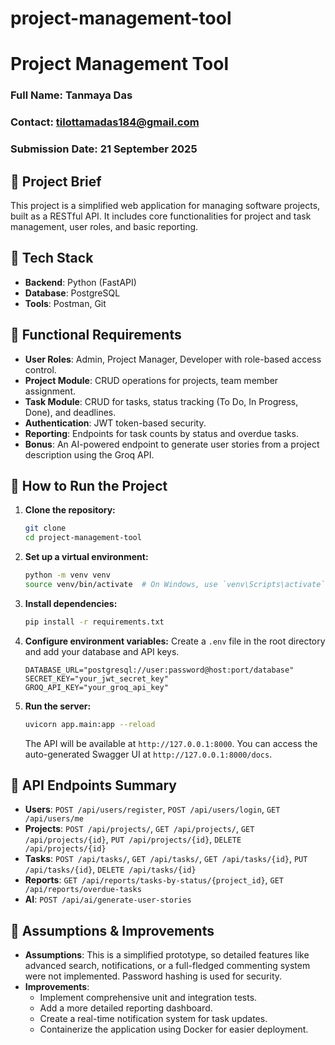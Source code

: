 # project-management-tool
# Project Management Tool

### Full Name: Tanmaya Das
### Contact: tilottamadas184@gmail.com
### Submission Date: 21 September 2025

## 📝 Project Brief

This project is a simplified web application for managing software projects, built as a RESTful API. It includes core functionalities for project and task management, user roles, and basic reporting.

## 🚀 Tech Stack

- **Backend**: Python (FastAPI)
- **Database**: PostgreSQL
- **Tools**: Postman, Git

## 📂 Functional Requirements

- **User Roles**: Admin, Project Manager, Developer with role-based access control.
- **Project Module**: CRUD operations for projects, team member assignment.
- **Task Module**: CRUD for tasks, status tracking (To Do, In Progress, Done), and deadlines.
- **Authentication**: JWT token-based security.
- **Reporting**: Endpoints for task counts by status and overdue tasks.
- **Bonus**: An AI-powered endpoint to generate user stories from a project description using the Groq API.

## 🔧 How to Run the Project

1.  **Clone the repository:**
    ```bash
    git clone 
    cd project-management-tool
    ```
2.  **Set up a virtual environment:**
    ```bash
    python -m venv venv
    source venv/bin/activate  # On Windows, use `venv\Scripts\activate`
    ```
3.  **Install dependencies:**
    ```bash
    pip install -r requirements.txt
    ```
4.  **Configure environment variables:**
    Create a `.env` file in the root directory and add your database and API keys.
    ```
    DATABASE_URL="postgresql://user:password@host:port/database"
    SECRET_KEY="your_jwt_secret_key"
    GROQ_API_KEY="your_groq_api_key"
    ```
5.  **Run the server:**
    ```bash
    uvicorn app.main:app --reload
    ```
    The API will be available at `http://127.0.0.1:8000`. You can access the auto-generated Swagger UI at `http://127.0.0.1:8000/docs`.

## 📌 API Endpoints Summary

-   **Users**: `POST /api/users/register`, `POST /api/users/login`, `GET /api/users/me`
-   **Projects**: `POST /api/projects/`, `GET /api/projects/`, `GET /api/projects/{id}`, `PUT /api/projects/{id}`, `DELETE /api/projects/{id}`
-   **Tasks**: `POST /api/tasks/`, `GET /api/tasks/`, `GET /api/tasks/{id}`, `PUT /api/tasks/{id}`, `DELETE /api/tasks/{id}`
-   **Reports**: `GET /api/reports/tasks-by-status/{project_id}`, `GET /api/reports/overdue-tasks`
-   **AI**: `POST /api/ai/generate-user-stories`

## 🔮 Assumptions & Improvements

-   **Assumptions**: This is a simplified prototype, so detailed features like advanced search, notifications, or a full-fledged commenting system were not implemented. Password hashing is used for security.
-   **Improvements**:
    -   Implement comprehensive unit and integration tests.
    -   Add a more detailed reporting dashboard.
    -   Create a real-time notification system for task updates.
    -   Containerize the application using Docker for easier deployment.
